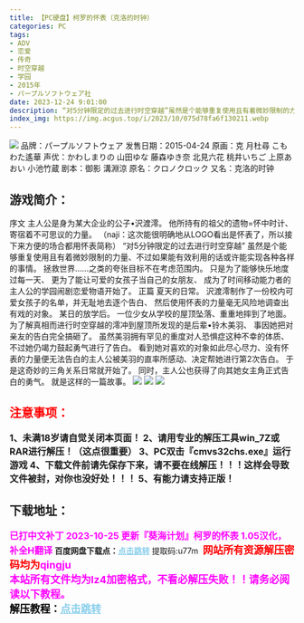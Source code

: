 ```yaml
---
title: 【PC硬盘】柯罗的怀表（克洛的时钟）
categories: PC
tags:
- ADV
- 恋爱
- 传奇
- 时空穿越
- 学园
- 2015年
- パープルソフトウェア社
date: 2023-12-24 9:01:00
description: “对5分钟限定的过去进行时空穿越”虽然是个能够重复使用且有着微妙限制的力量、不过如果能有效利用的话或许能实现各种各样的事情。拯救世界……之类的夸张目标不在考虑范围内。只是为了能够快乐地度过每一天、更为了能让可爱的女孩子当自己的女朋友、成为了时间移动能力者的主人公的学园闹剧恋爱物语开始了。
index_img: https://img.acgus.top/i/2023/10/075d78fa6f130211.webp
---
```

![](https://img.acgus.top/i/2023/10/075d78fa6f130211.webp)
品牌：パープルソフトウェア
发售日期：2015-04-24
原画：克 月杜尋 こもわた遙華
声优：かわしまりの 山田ゆな 藤森ゆき奈 北見六花 桃井いちご 上原あおい 小池竹蔵
剧本：御影 溝淵涼
原名：クロノクロック
又名：克洛的时钟

## 游戏简介：
序文
主人公是身为某大企业的公子•沢渡澪。
他所持有的祖父的遗物=怀中时计、寄宿着不可思议的力量。
（naji：这次能很明确地从LOGO看出是怀表了，所以接下来方便的场合都用怀表简称）
“对5分钟限定的过去进行时空穿越”
虽然是个能够重复使用且有着微妙限制的力量、不过如果能有效利用的话或许能实现各种各样的事情。
拯救世界……之类的夸张目标不在考虑范围内。
只是为了能够快乐地度过每一天、
更为了能让可爱的女孩子当自己的女朋友、
成为了时间移动能力者的主人公的学园闹剧恋爱物语开始了。
正篇
夏天的日常。
沢渡澪制作了一份校内可爱女孩子的名单，并无耻地去逐个告白、
然后使用怀表的力量毫无风险地调查出有戏的对象。
某日的放学后。
一位少女从学校的屋顶坠落、重重地摔到了地面。
为了解真相而进行时空穿越的澪冲到屋顶所发现的是后辈•铃木美羽、
事因她把对亲友的告白完全搞砸了。
虽然美羽拥有罕见的重度对人恐惧症这种不幸的体质、
不过她仍竭力鼓起勇气进行了告白。
看到她对喜欢的对象如此尽心尽力、没有怀表的力量便无法告白的主人公被美羽的直率所感动、决定帮她进行第2次告白。
于是这奇妙的三角关系日常就开始了。
同时，主人公也获得了向其她女主角正式告白的勇气。
就是这样的一篇故事。
![](https://img.acgus.top/i/2023/10/923de8c372130218.webp)
![](https://img.acgus.top/i/2023/10/ef89e1e38b130216.webp)
![](https://img.acgus.top/i/2023/10/9143a9cc29130214.webp)






## <font color=#FF0000 >注意事项：</font>
<font size=3><b>1、未满18岁请自觉关闭本页面！
2、请用专业的解压工具win_7Z或RAR进行解压！（这点很重要）
3、PC双击『cmvs32chs.exe』运行游戏
4、下载文件前请先保存下来，请不要在线解压！！！这样会导致文件被封，对你也没好处！！！
5、有能力请支持正版！</b></font>

## 下载地址：
<font color=#FF00FF size=3><b>已打中文补丁</b></font>
<font color=#FF00FF size=3>**2023-10-25 更新『葵海计划』柯罗的怀表 1.05汉化，补全H翻译**</font>
<b>百度网盘下载点：</b><a href="https://pan.baidu.com/s/1T-jIN3PkPdlc4eVjdvBmEw?pwd=u77m" style="color: #87CEEB;"><b>点击跳转</b></a> 提取码:u77m
<a style="padding: 0" href="https://post.qingju.org/AD/"><img style="max-width:100%" src="https://img.acgus.top/i/2024/07/478f689b8021d8d499ab43d21acf137a.gif" alt=""></a>
<b><font color=#FF0000 size=4>网站所有资源解压密码均为</b></font><b><font color=#FF00FF size=4>qingju</font><font color=#FF0000 ></font></b><br><b><font color=#FF00FF size=4>本站所有文件均为lz4加密格式，不看必解压失败！！请务必阅读以下教程。</b></font><br><b><font color=#000 size=4>解压教程：</b><a href="https://post.qingju.org/tutorial/000/" style="color: #87CEEB;"><b>点击跳转</b></a>
